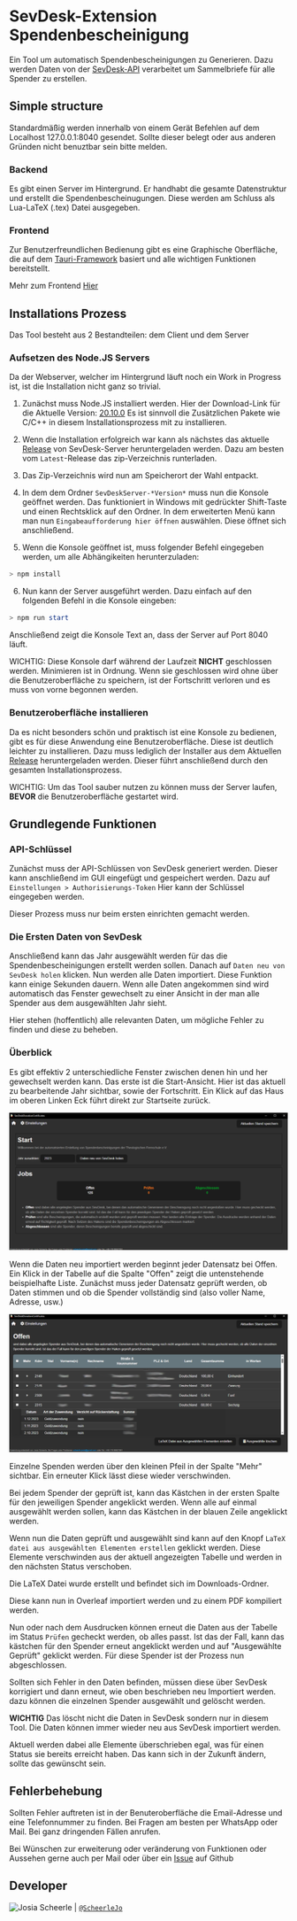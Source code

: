 # SevDesk-Extension Spendenbescheinigung

Ein Tool um automatisch Spendenbescheinigungen zu Generieren. Dazu werden Daten von der [SevDesk-API](https://api.sevdesk.de/) verarbeitet um Sammelbriefe für alle Spender zu erstellen.

## Simple structure

Standardmäßig werden innerhalb von einem Gerät Befehlen auf dem Localhost 127.0.0.1:8040 gesendet. Sollte dieser belegt oder aus anderen Gründen nicht benuztbar sein bitte melden.

### Backend

Es gibt einen Server im Hintergrund. Er handhabt die gesamte Datenstruktur und erstellt die Spendenbescheinugungen. Diese werden am Schluss als Lua-LaTeX (.tex) Datei ausgegeben.

### Frontend

Zur Benutzerfreundlichen Bedienung gibt es eine Graphische Oberfläche, die auf dem [Tauri-Framework](https://tauri.app/) basiert und alle wichtigen Funktionen bereitstellt.

Mehr zum Frontend [Hier](https://github.com/ScheerleJo/SevDeskClient)

## Installations Prozess

Das Tool besteht aus 2 Bestandteilen: dem Client und dem Server

### Aufsetzen des Node.JS Servers

Da der Webserver, welcher im Hintergrund läuft noch ein Work in Progress ist, ist die Installation nicht ganz so trivial.

1. Zunächst muss Node.JS installiert werden. Hier der Download-Link für die Aktuelle Version: [20.10.0](https://nodejs.org/dist/v20.10.0/node-v20.10.0-x64.msi) Es ist sinnvoll die Zusätzlichen Pakete wie C/C++ in diesem Installationsprozess mit zu installieren.

2. Wenn die Installation erfolgreich war kann als nächstes das aktuelle [Release](https://github.com/ScheerleJo/SevDeskServer/releases) von SevDesk-Server heruntergeladen werden. Dazu am besten vom `Latest`-Release das zip-Verzeichnis runterladen.

3. Das Zip-Verzeichnis wird nun am Speicherort der Wahl entpackt.
4. In dem dem Ordner `SevDeskServer-*Version*` muss nun die Konsole geöffnet werden. Das funktioniert in Windows mit gedrückter Shift-Taste und einen Rechtsklick auf den Ordner. In dem erweiterten Menü kann man nun `Eingabeaufforderung hier öffnen` auswählen. Diese öffnet sich anschließend.
5. Wenn die Konsole geöffnet ist, muss folgender Befehl eingegeben werden, um alle Abhängikeiten herunterzuladen:

``` PowerShell
> npm install
```

6. Nun kann der Server ausgeführt werden. Dazu einfach auf den folgenden Befehl in die Konsole eingeben:

``` PowerShell
> npm run start
```

Anschließend zeigt die Konsole Text an, dass der Server auf Port 8040 läuft.

WICHTIG: Diese Konsole darf während der Laufzeit **NICHT** geschlossen werden. Minimieren ist in Ordnung. Wenn sie geschlossen wird ohne über die Benutzeroberfläche zu speichern, ist der Fortschritt verloren und es muss von vorne begonnen werden.

### Benutzeroberfläche installieren

Da es nicht besonders schön und praktisch ist eine Konsole zu bedienen, gibt es für diese Anwendung eine Benutzeroberfläche.
Diese ist deutlich leichter zu installieren.
Dazu muss lediglich der Installer aus dem Aktuellen [Release](https://github.com/ScheerleJo/SevDeskClient/releases) heruntergeladen werden. Dieser führt anschließend durch den gesamten Installationsprozess.

WICHTIG: Um das Tool sauber nutzen zu können muss der Server laufen, **BEVOR** die Benutzeroberfläche gestartet wird.

## Grundlegende Funktionen

### API-Schlüssel

Zunächst muss der API-Schlüssen von SevDesk generiert werden. Dieser kann anschließend im GUI eingefügt und gespeichert werden. Dazu auf `Einstellungen > Authorisierungs-Token`
Hier kann der Schlüssel eingegeben werden.

Dieser Prozess muss nur beim ersten einrichten gemacht werden.

### Die Ersten Daten von SevDesk

Anschließend kann das Jahr ausgewählt werden für das die Spendenbescheinigungen erstellt werden sollen. Danach auf `Daten neu von SevDesk holen` klicken. Nun werden alle Daten importiert.
Diese Funktion kann einige Sekunden dauern.
Wenn alle Daten angekommen sind wird automatisch das Fenster gewechselt zu einer Ansicht in der man alle Spender aus dem ausgewählten Jahr sieht.

Hier stehen (hoffentlich) alle relevanten Daten, um mögliche Fehler zu finden und diese zu beheben.

### Überblick

Es gibt effektiv 2 unterschiedliche Fenster zwischen denen hin und her gewechselt werden kann. Das erste ist die Start-Ansicht. Hier ist das aktuell zu bearbeitende Jahr sichtbar, sowie der Fortschritt. Ein Klick auf das Haus im oberen Linken Eck führt direkt zur Startseite zurück.

<img src="./Documentation/Start-Overview.png">

Wenn die Daten neu importiert werden beginnt jeder Datensatz bei Offen. Ein Klick in der Tabelle auf die Spalte "Offen" zeigt die untenstehende beispielhafte Liste. Zunächst muss jeder Datensatz geprüft werden, ob Daten stimmen und ob die Spender vollständig sind (also voller Name, Adresse, usw.)

<img src="./Documentation/Listing-Overview.png">

Einzelne Spenden werden über den kleinen Pfeil in der Spalte "Mehr" sichtbar. Ein erneuter Klick lässt diese wieder verschwinden.

Bei jedem Spender der geprüft ist, kann das Kästchen in der ersten Spalte für den jeweiligen Spender angeklickt werden. Wenn alle auf einmal ausgewählt werden sollen, kann das Kästchen in der blauen Zeile angeklickt werden.

Wenn nun die Daten geprüft und ausgewählt sind kann auf den Knopf `LaTeX datei aus ausgewählten Elementen erstellen` geklickt werden. Diese Elemente verschwinden aus der aktuell angezeigten Tabelle und werden in den nächsten Status verschoben.

Die LaTeX Datei wurde erstellt und befindet sich im Downloads-Ordner.

Diese kann nun in Overleaf importiert werden und zu einem PDF kompiliert werden.

Nun oder nach dem Ausdrucken können erneut die Daten aus der Tabelle im Status `Prüfen` gecheckt werden, ob alles passt. Ist das der Fall, kann das kästchen für den Spender erneut angeklickt werden und auf "Ausgewählte Geprüft" geklickt werden. Für diese Spender ist der Prozess nun abgeschlossen.

Sollten sich Fehler in den Daten befinden, müssen diese über SevDesk korrigiert und dann erneut, wie oben beschrieben neu Importiert werden. dazu können die einzelnen Spender ausgewählt und gelöscht werden.

**WICHTIG** Das löscht nicht die Daten in SevDesk sondern nur in diesem Tool. Die Daten können immer wieder neu aus SevDesk importiert werden.

Aktuell werden dabei alle Elemente überschrieben egal, was für einen Status sie bereits erreicht haben. Das kann sich in der Zukunft ändern, sollte das gewünscht sein.

## Fehlerbehebung

Sollten Fehler auftreten ist in der Benuteroberfläche die Email-Adresse und eine Telefonnummer zu finden. Bei Fragen am besten per WhatsApp oder Mail. Bei ganz dringenden Fällen anrufen.

Bei Wünschen zur erweiterung oder veränderung von Funktionen oder Aussehen gerne auch per Mail oder über ein [Issue](https://github.com/ScheerleJo/SevDeskServer/issues) auf Github

## Developer

<img src="https://avatars.githubusercontent.com/ScheerleJo" height="50px" title="Josia Scheerle"/> | [`@ScheerleJo`](https://github.com/ScheerleJo)
